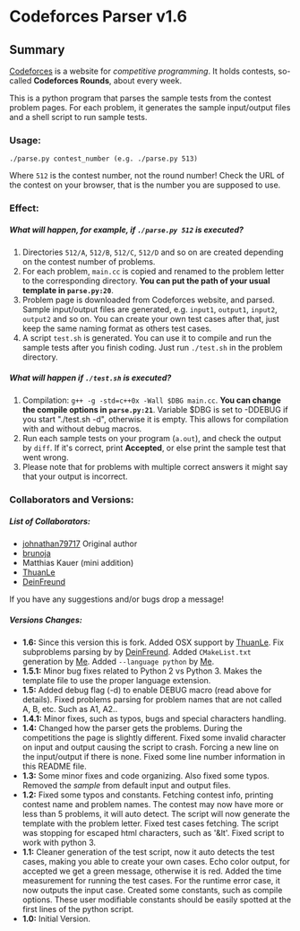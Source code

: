 Codeforces Parser v1.6
=================

Summary
-------

[Codeforces](http://codeforces.com/) is a website for _competitive programming_. It holds contests, so-called **Codeforces Rounds**, about every week.

This is a python program that parses the sample tests from the contest problem pages. For each problem, it generates the sample input/output files and a shell script to run sample tests.

### Usage:
`./parse.py contest_number (e.g. ./parse.py 513)`

Where `512` is the contest number, not the round number! Check the URL of the contest on your browser, that is the number you are supposed to use.

### Effect:

##### What will happen, for example, if `./parse.py 512` is executed?

1. Directories `512/A`, `512/B`, `512/C`, `512/D` and so on are created depending on the contest number of problems.
2. For each problem, `main.cc` is copied and renamed to the problem letter to the corresponding directory. **You can put the path of your usual template in `parse.py:20`**.
3. Problem page is downloaded from Codeforces website, and parsed. Sample input/output files are generated, e.g. `input1`, `output1`, `input2`, `output2` and so on. You can create your own test cases after that, just keep the same naming format as others test cases.
4. A script `test.sh` is generated. You can use it to compile and run the sample tests after you finish coding. Just run `./test.sh` in the problem directory.

##### What will happen if `./test.sh` is executed?

1. Compilation: `g++ -g -std=c++0x -Wall $DBG main.cc`. **You can change the compile options in `parse.py:21`**. Variable $DBG is set to -DDEBUG if you start "./test.sh -d", otherwise it is empty. This allows for compilation with and without debug macros.
2. Run each sample tests on your program (`a.out`), and check the output by `diff`. If it's correct, print **Accepted**, or else print the sample test that went wrong.
3. Please note that for problems with multiple correct answers it might say that your output is incorrect.

### Collaborators and Versions:

##### List of Collaborators:
+ [johnathan79717](http://codeforces.com/profile/johnathan79717) Original author
+ [brunoja](http://codeforces.com/profile/brunoja)
+ Matthias Kauer (mini addition)
+ [ThuanLe](https://github.com/ldt116)
+ [DeinFreund](https://github.com/DeinFreund)

If you have any suggestions and/or bugs drop a message!

##### Versions Changes:
+ **1.6:**
Since this version this is fork.
Added OSX support by [ThuanLe](https://github.com/ldt116).
Fix subproblems parsing by by [DeinFreund](https://github.com/DeinFreund).
Added `CMakeList.txt` generation by [Me](https://github.com/siriusfreak).
Added `--language python` by [Me](https://github.com/siriusfreak).
+ **1.5.1:**
Minor bug fixes related to Python 2 vs Python 3.
Makes the template file to use the proper language extension.
+ **1.5:**
Added debug flag (-d) to enable DEBUG macro (read above for details).
Fixed problems parsing for problem names that are not called A, B, etc. Such as A1, A2..
+ **1.4.1:**
Minor fixes, such as typos, bugs and special characters handling.
+ **1.4:**
Changed how the parser gets the problems. During the competitions the page is slightly different.
Fixed some invalid character on input and output causing the script to crash.
Forcing a new line on the input/output if there is none.
Fixed some line number information in this README file.
+ **1.3:**
Some minor fixes and code organizing. Also fixed some typos.
Removed the _sample_ from default input and output files.
+ **1.2:**
Fixed some typos and constants. 
Fetching contest info, printing contest name and problem names. 
The contest may now have more or less than 5 problems, it will auto detect.
The script will now generate the template with the problem letter.
Fixed test cases fetching. The script was stopping for escaped html characters, such as '&lt'.
Fixed script to work with python 3.
+ **1.1:**
Cleaner generation of the test script, now it auto detects the test cases, making you able to create your own cases.
Echo color output, for accepted we get a green message, otherwise it is red.
Added the time measurement for running the test cases.
For the runtime error case, it now outputs the input case.
Created some constants, such as compile options. These user modifiable constants should be easily spotted at the first lines of the python script.
+ **1.0:** Initial Version.